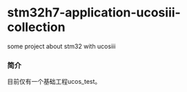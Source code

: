 # stm32h7-application-ucosiii-collection
 some project about stm32 with ucosiii

### 简介

目前仅有一个基础工程ucos_test。
